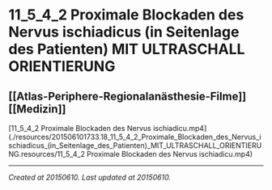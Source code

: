 # 11_5_4_2 Proximale Blockaden des Nervus ischiadicus (in Seitenlage des Patienten) MIT ULTRASCHALL ORIENTIERUNG
 [[Atlas-Periphere-Regionalanästhesie-Filme]] [[Medizin]] 
---



[11\_5\_4\_2 Proximale Blockaden des Nervus ischiadicu.mp4](./resources/201506101733.18_11_5_4_2_Proximale_Blockaden_des_Nervus_ischiadicus_(in_Seitenlage_des_Patienten)_MIT_ULTRASCHALL_ORIENTIERUNG.resources/11_5_4_2 Proximale Blockaden des Nervus ischiadicu.mp4)

---

_Created at 20150610._
_Last updated at 20150610._



